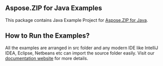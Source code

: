 ## Aspose.ZIP for Java Examples

This package contains Java Example Project for [Aspose.ZIP for Java](https://products.aspose.com/zip/java/).

## How to Run the Examples?

All the examples are arranged in src folder and any modern IDE like IntelliJ IDEA, Eclipse, Netbeans etc can import the source folder easily. Visit our [documentation website](https://docs.aspose.com/zip/java/how-to-run-the-examples/) for more details.
